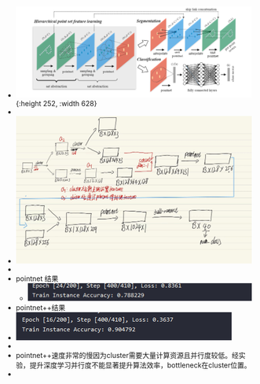 - ![image.png](../assets/image_1652154479637_0.png){:height 252, :width 628}
-
- ![1b38815914e85749c4a176b8edc9980.jpg](../assets/1b38815914e85749c4a176b8edc9980_1652283337297_0.jpg)
-
- pointnet 结果
	- ![image.png](../assets/image_1652097354936_0.png)
- pointnet++结果
- ![image.png](../assets/image_1652287660785_0.png)
-
- pointnet++速度非常的慢因为cluster需要大量计算资源且并行度较低。经实验，提升深度学习并行度不能显著提升算法效率，bottleneck在cluster位置。
-